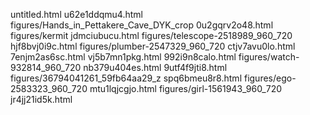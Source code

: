 untitled.html
u62e1ddqmu4.html
figures/Hands_in_Pettakere_Cave_DYK_crop
0u2gqrv2o48.html
figures/kermit
jdmciubucu.html
figures/telescope-2518989_960_720
hjf8bvj0i9c.html
figures/plumber-2547329_960_720
ctjv7avu0lo.html
7enjm2as6sc.html
vj5b7mn1pkg.html
992i9n8calo.html
figures/watch-932814_960_720
nb379u404es.html
9utf4f9jti8.html
figures/36794041261_59fb64aa29_z
spq6bmeu8r8.html
figures/ego-2583323_960_720
mtu1lqjcgjo.html
figures/girl-1561943_960_720
jr4jj21id5k.html